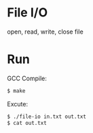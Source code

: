 # File I/O

open, read, write, close file

# Run

GCC Compile:

```bash
$ make
```

Excute:

```bash
$ ./file-io in.txt out.txt
$ cat out.txt
```